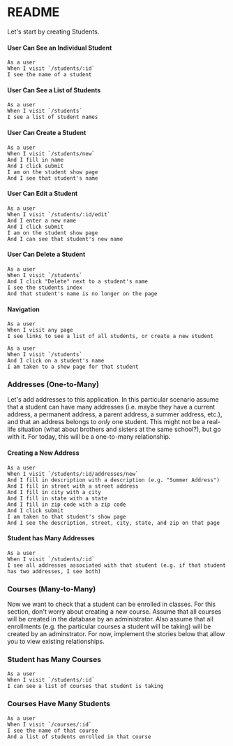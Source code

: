 # README

Let's start by creating Students.

#### User Can See an Individual Student

```
As a user
When I visit `/students/:id`
I see the name of a student
```

#### User Can See a List of Students

```
As a user
When I visit `/students`
I see a list of student names
```

#### User Can Create a Student

```
As a user
When I visit `/students/new`
And I fill in name
And I click submit
I am on the student show page
And I see that student's name
```

#### User Can Edit a Student

```
As a user
When I visit `/students/:id/edit`
And I enter a new name
And I click submit
I am on the student show page
And I can see that student's new name
```

#### User Can Delete a Student

```
As a user
When I visit `/students`
And I click "Delete" next to a student's name
I see the students index
And that student's name is no longer on the page
```

#### Navigation

```
As a user
When I visit any page
I see links to see a list of all students, or create a new student
```

```
As a user
When I visit `/students`
And I click on a student's name
I am taken to a show page for that student
```

### Addresses (One-to-Many)

Let's add addresses to this application. In this particular scenario assume that a student can have many addresses (i.e. maybe they have a current address, a permanent address, a parent address, a summer address, etc.), and that an address belongs to *only* one student. This might not be a real-life situation (what about brothers and sisters at the same school?), but go with it. For today, this will be a one-to-many relationship.

#### Creating a New Address

```
As a user
When I visit `/students/:id/addresses/new`
And I fill in description with a description (e.g. "Summer Address")
And I fill in street with a street address
And I fill in city with a city
And I fill in state with a state
And I fill in zip code with a zip code
And I click submit
I am taken to that student's show page
And I see the description, street, city, state, and zip on that page
```

#### Student has Many Addresses

```
As a user
When I visit `/students/:id`
I see all addresses associated with that student (e.g. if that student has two addresses, I see both)
```

### Courses (Many-to-Many)

Now we want to check that a student can be enrolled in classes. For this section, don't worry about creating a new course. Assume that all courses will be created in the database by an administrator. Also assume that all enrollments (e.g. the particular courses a student will be taking) will be created by an adminstrator. For now, implement the stories below that allow you to view existing relationships.

### Student has Many Courses

```
As a user
When I visit `/students/:id`
I can see a list of courses that student is taking
```

### Courses Have Many Students

```
As a user
When I visit `/courses/:id`
I see the name of that course
And a list of students enrolled in that course
```
